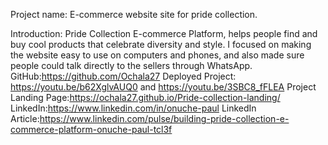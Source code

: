 Project name:
E-commerce website site for pride collection.

Introduction:
Pride Collection E-commerce Platform, helps people find and buy cool products that celebrate diversity and style. I focused on making the website easy to use on computers and phones, and also made sure people could talk directly to the sellers through WhatsApp.
GitHub:https://github.com/Ochala27
Deployed Project: https://youtu.be/b62XglvAUQ0 and https://youtu.be/3SBC8_fFLEA
Project Landing Page:https://ochala27.github.io/Pride-collection-landing/
LinkedIn:https://www.linkedin.com/in/onuche-paul
LinkedIn Article:https://www.linkedin.com/pulse/building-pride-collection-e-commerce-platform-onuche-paul-tcl3f

